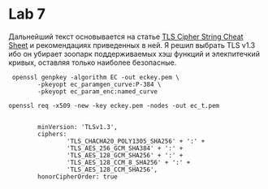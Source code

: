 Lab 7 
============
Дальнейший текст основывается на статье [TLS Cipher String Cheat Sheet](https://cheatsheetseries.owasp.org/cheatsheets/TLS_Cipher_String_Cheat_Sheet.html) и рекомендациях приведенных в ней. Я решил выбрать TLS v1.3 ибо он убирает зоопарк поддерживаемых хэш функций и элекпитечкий кривых, оставляя только наиболее безопасные. 

```
 openssl genpkey -algorithm EC -out eckey.pem \
        -pkeyopt ec_paramgen_curve:P-384 \
        -pkeyopt ec_param_enc:named_curve

openssl req -x509 -new -key eckey.pem -nodes -out ec_t.pem


        minVersion: 'TLSv1.3',
        ciphers:  
                'TLS_CHACHA20_POLY1305_SHA256' + ':' +
                'TLS_AES_256_GCM_SHA384' + ':' +
                'TLS_AES_128_GCM_SHA256' + ':' +
                'TLS_AES_128_CCM_8_SHA256' + ':' +
                'TLS_AES_128_CCM_SHA256',
        honorCipherOrder: true
```